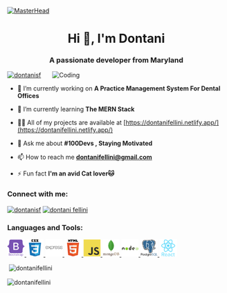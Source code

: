 [![MasterHead](https://media-exp1.licdn.com/dms/image/C5612AQErLJQyuT4h2Q/article-inline_image-shrink_1500_2232/0/1624597705774?e=1667433600&v=beta&t=jj61oRNzlJebuWaT9NBWnK_RoLbI6lhoQzNLYpoxlxc)](https://dontanifellini.netlify.app/)
<h1 align="center">Hi 👋, I'm Dontani </h1>
<h3 align="center">A passionate developer from Maryland</h3>
<img align="right" alt="Coding" width="400" src="https://cutewallpaper.org/25/anime-programmer-wallpaper/anime-tyan--discord-themes-download-free-35756.png">
<p align="left"> <a href="https://twitter.com/dontanisf" target="blank"><img src="https://img.shields.io/twitter/follow/dontanisf?logo=twitter&style=for-the-badge" alt="dontanisf" /></a> </p>

- 🔭 I’m currently working on **A Practice Management System For Dental Offices**

- 🌱 I’m currently learning **The MERN Stack**

- 👨‍💻 All of my projects are available at [https://dontanifellini.netlify.app/](https://dontanifellini.netlify.app/)

- 💬 Ask me about **#100Devs , Staying Motivated**

- 📫 How to reach me **dontanifellini@gmail.com**

- ⚡ Fun fact **I'm an avid Cat lover🐱**

<h3 align="left">Connect with me:</h3>
<p align="left">
<a href="https://twitter.com/dontanisf" target="blank"><img align="center" src="https://raw.githubusercontent.com/rahuldkjain/github-profile-readme-generator/master/src/images/icons/Social/twitter.svg" alt="dontanisf" height="30" width="40" /></a>
<a href="https://www.linkedin.com/in/dontani-fellini-a7a97a244/" target="blank"><img align="center" src="https://raw.githubusercontent.com/rahuldkjain/github-profile-readme-generator/master/src/images/icons/Social/linked-in-alt.svg" alt="dontani fellini" height="30" width="40" /></a>
</p>

<h3 align="left">Languages and Tools:</h3>
<p align="left"> <a href="https://getbootstrap.com" target="_blank" rel="noreferrer"> <img src="https://raw.githubusercontent.com/devicons/devicon/master/icons/bootstrap/bootstrap-plain-wordmark.svg" alt="bootstrap" width="40" height="40"/> </a> <a href="https://www.w3schools.com/css/" target="_blank" rel="noreferrer"> <img src="https://raw.githubusercontent.com/devicons/devicon/master/icons/css3/css3-original-wordmark.svg" alt="css3" width="40" height="40"/> </a> <a href="https://expressjs.com" target="_blank" rel="noreferrer"> <img src="https://raw.githubusercontent.com/devicons/devicon/master/icons/express/express-original-wordmark.svg" alt="express" width="40" height="40"/> </a> <a href="https://www.w3.org/html/" target="_blank" rel="noreferrer"> <img src="https://raw.githubusercontent.com/devicons/devicon/master/icons/html5/html5-original-wordmark.svg" alt="html5" width="40" height="40"/> </a> <a href="https://developer.mozilla.org/en-US/docs/Web/JavaScript" target="_blank" rel="noreferrer"> <img src="https://raw.githubusercontent.com/devicons/devicon/master/icons/javascript/javascript-original.svg" alt="javascript" width="40" height="40"/> </a> <a href="https://www.mongodb.com/" target="_blank" rel="noreferrer"> <img src="https://raw.githubusercontent.com/devicons/devicon/master/icons/mongodb/mongodb-original-wordmark.svg" alt="mongodb" width="40" height="40"/> </a> <a href="https://nodejs.org" target="_blank" rel="noreferrer"> <img src="https://raw.githubusercontent.com/devicons/devicon/master/icons/nodejs/nodejs-original-wordmark.svg" alt="nodejs" width="40" height="40"/> </a> <a href="https://www.postgresql.org" target="_blank" rel="noreferrer"> <img src="https://raw.githubusercontent.com/devicons/devicon/master/icons/postgresql/postgresql-original-wordmark.svg" alt="postgresql" width="40" height="40"/> </a> <a href="https://reactjs.org/" target="_blank" rel="noreferrer"> <img src="https://raw.githubusercontent.com/devicons/devicon/master/icons/react/react-original-wordmark.svg" alt="react" width="40" height="40"/> </a> </p>

<p>&nbsp;<img align="center" src="https://github-readme-stats.vercel.app/api?username=dontani&show_icons=true&locale=en" alt="dontanifellini" /></p>

<p><img align="center" src="https://github-readme-streak-stats.herokuapp.com/?user=dontani&" alt="dontanifellini" /></p>
